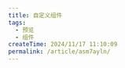 ```yaml
---
title: 自定义组件
tags:
  - 预览
  - 组件
createTime: 2024/11/17 11:10:09
permalink: /article/asm7ayln/
---
```


<CustomComponent />

